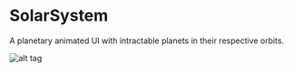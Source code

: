 # SolarSystem
A planetary animated UI with intractable planets in their respective orbits.

![alt tag](https://github.com/PriyamDutta/SolarSystem/tree/master/Screenshots/Planets.gif)

